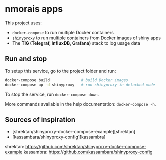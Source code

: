 # nmorais apps

This project uses:
- `docker-compose` to run multiple Docker containers
- `shinyproxy` to run multiple containers from Docker images of shiny apps
- The **TIG (Telegraf, InfluxDB, Grafana)** stack to log usage data

## Run and stop

To setup this service, go to the project folder and run:

```bash
docker-compose build              # build Docker images
docker-compose up -d shinyproxy   # run shinyproxy in detached mode
```

To stop the service, run `docker-compose down`.

More commands available in the help documentation: `docker-compose -h`.

## Sources of inspiration

- [shrektan/shinyproxy-docker-compose-example][shrektan]
- [kassambara/shinyproxy-config][kassambra]

shrektan: https://github.com/shrektan/shinyproxy-docker-compose-example
kassambra: https://github.com/kassambara/shinyproxy-config
